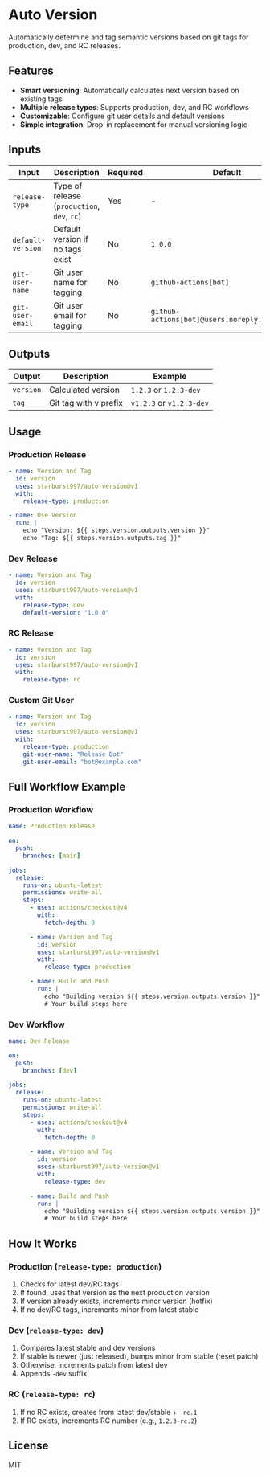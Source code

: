 # Auto Version

Automatically determine and tag semantic versions based on git tags for production, dev, and RC releases.

## Features

- **Smart versioning**: Automatically calculates next version based on existing tags
- **Multiple release types**: Supports production, dev, and RC workflows
- **Customizable**: Configure git user details and default versions
- **Simple integration**: Drop-in replacement for manual versioning logic

## Inputs

| Input             | Description                                 | Required | Default                                        |
| ----------------- | ------------------------------------------- | -------- | ---------------------------------------------- |
| `release-type`    | Type of release (`production`, `dev`, `rc`) | Yes      | -                                              |
| `default-version` | Default version if no tags exist            | No       | `1.0.0`                                        |
| `git-user-name`   | Git user name for tagging                   | No       | `github-actions[bot]`                          |
| `git-user-email`  | Git user email for tagging                  | No       | `github-actions[bot]@users.noreply.github.com` |

## Outputs

| Output    | Description           | Example                  |
| --------- | --------------------- | ------------------------ |
| `version` | Calculated version    | `1.2.3` or `1.2.3-dev`   |
| `tag`     | Git tag with v prefix | `v1.2.3` or `v1.2.3-dev` |

## Usage

### Production Release

```yaml
- name: Version and Tag
  id: version
  uses: starburst997/auto-version@v1
  with:
    release-type: production

- name: Use Version
  run: |
    echo "Version: ${{ steps.version.outputs.version }}"
    echo "Tag: ${{ steps.version.outputs.tag }}"
```

### Dev Release

```yaml
- name: Version and Tag
  id: version
  uses: starburst997/auto-version@v1
  with:
    release-type: dev
    default-version: "1.0.0"
```

### RC Release

```yaml
- name: Version and Tag
  id: version
  uses: starburst997/auto-version@v1
  with:
    release-type: rc
```

### Custom Git User

```yaml
- name: Version and Tag
  id: version
  uses: starburst997/auto-version@v1
  with:
    release-type: production
    git-user-name: "Release Bot"
    git-user-email: "bot@example.com"
```

## Full Workflow Example

### Production Workflow

```yaml
name: Production Release

on:
  push:
    branches: [main]

jobs:
  release:
    runs-on: ubuntu-latest
    permissions: write-all
    steps:
      - uses: actions/checkout@v4
        with:
          fetch-depth: 0

      - name: Version and Tag
        id: version
        uses: starburst997/auto-version@v1
        with:
          release-type: production

      - name: Build and Push
        run: |
          echo "Building version ${{ steps.version.outputs.version }}"
          # Your build steps here
```

### Dev Workflow

```yaml
name: Dev Release

on:
  push:
    branches: [dev]

jobs:
  release:
    runs-on: ubuntu-latest
    permissions: write-all
    steps:
      - uses: actions/checkout@v4
        with:
          fetch-depth: 0

      - name: Version and Tag
        id: version
        uses: starburst997/auto-version@v1
        with:
          release-type: dev

      - name: Build and Push
        run: |
          echo "Building version ${{ steps.version.outputs.version }}"
          # Your build steps here
```

## How It Works

### Production (`release-type: production`)

1. Checks for latest dev/RC tags
2. If found, uses that version as the next production version
3. If version already exists, increments minor version (hotfix)
4. If no dev/RC tags, increments minor from latest stable

### Dev (`release-type: dev`)

1. Compares latest stable and dev versions
2. If stable is newer (just released), bumps minor from stable (reset patch)
3. Otherwise, increments patch from latest dev
4. Appends `-dev` suffix

### RC (`release-type: rc`)

1. If no RC exists, creates from latest dev/stable + `-rc.1`
2. If RC exists, increments RC number (e.g., `1.2.3-rc.2`)

## License

MIT

